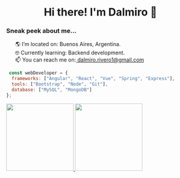 ### <h1 align="center"> Hi there! I'm Dalmiro 👾 </h1>

<!--
**dalmirorivero/dalmirorivero** is a ✨ _special_ ✨ repository because its `README.md` (this file) appears on your GitHub profile.

Here are some ideas to get you started:
-->

<div>
<h3>Sneak peek about me...</h3>
<ul type=none align=left>
<li>🌎 I’m located on: Buenos Aires, Argentina.</li>
<li>🤓 Currently learning: Backend development.</li>
<li>📫 You can reach me on:<a href="mailto:dalmiro.rivero1@gmail.com"> dalmiro.rivero1@gmail.com </a></li>
</ul>
</div>

```javascript
 const webDeveloper = {
  frameworks: ["Angular", "React", "Vue", "Spring", "Express"],
  tools: ["Bootstrap", "Node", "Git"],
  database: ["MySQL", "MongoDB"]
};
```

<div align="left">
<a href="https://github.com/dalmirorivero" >
 <img  height="180em" src="https://github-readme-stats.vercel.app/api/top-langs/?username=dalmirorivero&layout=compact&theme=graywhite" />
</a>
<a href="https://github.com/dalmirorivero" >
 <img   height="180em"  src="https://github-readme-stats.vercel.app/api?username=dalmirorivero&show_icons=true&theme=graywhite&rank_icon=github" />
</a> </div>
 <!--
<a align="right"><img align="right" src="https://github.com/dalmirorivero/dalmirorivero/assets/57370438/b55f96d9-2039-4bd6-bbbc-360e6feb768c"/></a>
</div> -->




